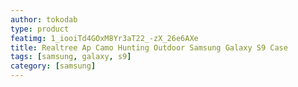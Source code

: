 ```yaml
---
author: tokodab
type: product
featimg: 1_iooiTd4GOxM8Yr3aT22_-zX_26e6AXe
title: Realtree Ap Camo Hunting Outdoor Samsung Galaxy S9 Case
tags: [samsung, galaxy, s9]
category: [samsung]
---
```

